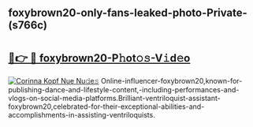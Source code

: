 ## foxybrown20-only-fans​-leaked-photo​-Private-(s766c)


# <h2><a href="https://mediaupload.pro?title=foxybrown20&ref=git">🔗👉 🔴 foxybrown20-P𝚑ot𝚘𝚜-V𝚒d𝚎o</a></h2>

[![Corinna Kopf Nue Nu𝚍e𝚜](https://i.imgur.com/0qMVB7G.gif)](https://mediaupload.pro?title=foxybrown20&ref=git)
Online-influencer-foxybrown20,known-for-publishing-dance-and-lifestyle-content,-including-performances-and-vlogs-on-social-media-platforms.Brilliant-ventriloquist-assistant-foxybrown20,celebrated-for-their-exceptional-abilities-and-accomplishments-in-assisting-ventriloquists.  